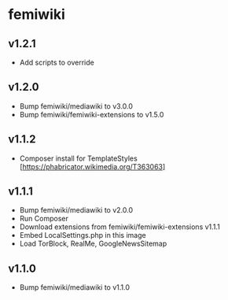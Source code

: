 # femiwiki

## v1.2.1

- Add scripts to override

## v1.2.0

- Bump femiwiki/mediawiki to v3.0.0
- Bump femiwiki/femiwiki-extensions to v1.5.0

## v1.1.2

- Composer install for TemplateStyles [https://phabricator.wikimedia.org/T363063]

## v1.1.1

- Bump femiwiki/mediawiki to v2.0.0
- Run Composer
- Download extensions from femiwiki/femiwiki-extensions v1.1.1
- Embed LocalSettings.php in this image
- Load TorBlock, RealMe, GoogleNewsSitemap

## v1.1.0

- Bump femiwiki/mediawiki to v1.1.0
